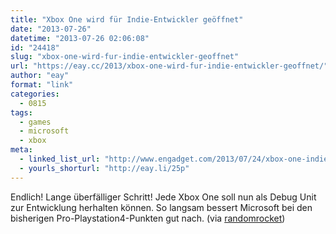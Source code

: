 ```yaml
---
title: "Xbox One wird für Indie-Entwickler geöffnet"
date: "2013-07-26"
datetime: "2013-07-26 02:06:08"
id: "24418"
slug: "xbox-one-wird-fur-indie-entwickler-geoffnet"
url: "https://eay.cc/2013/xbox-one-wird-fur-indie-entwickler-geoffnet/"
author: "eay"
format: "link"
categories:
  - 0815
tags:
  - games
  - microsoft
  - xbox
meta:
  - linked_list_url: "http://www.engadget.com/2013/07/24/xbox-one-indie-self-publishing/"
  - yourls_shorturl: "http://eay.li/25p"
---
```


Endlich! Lange überfälliger Schritt! Jede Xbox One soll nun als Debug Unit zur Entwicklung herhalten können. So langsam bessert Microsoft bei den bisherigen Pro-Playstation4-Punkten gut nach. (via [randomrocket](http://www.randomrocket.net/2013/07/25/xbox-one-offen-fur-indie-entwickler/))
